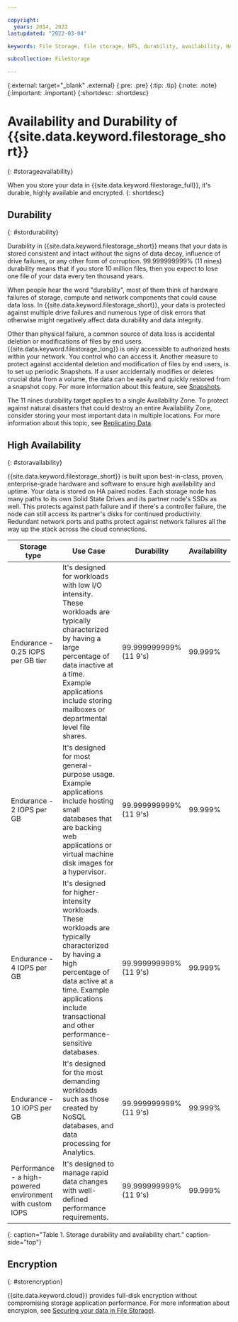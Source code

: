 ```yaml
---

copyright:
  years: 2014, 2022
lastupdated: "2022-03-04"

keywords: File Storage, file storage, NFS, durability, availability, HA, high-availability, data loss, data integrity, 

subcollection: FileStorage

---
```

{:external: target="_blank" .external}
{:pre: .pre}
{:tip: .tip}
{:note: .note}
{:important: .important}
{:shortdesc: .shortdesc}

# Availability and Durability of {{site.data.keyword.filestorage_short}}
{: #storageavailability}

When you store your data in {{site.data.keyword.filestorage_full}}, it's durable, highly available and encrypted.
{: shortdesc}

## Durability
{: #stordurability}

Durability in {{site.data.keyword.filestorage_short}} means that your data is stored consistent and intact without the signs of data decay, influence of drive failures, or any other form of corruption. 99.999999999% (11 nines) durability means that if you store 10 million files, then you expect to lose one file of your data every ten thousand years.

When people hear the word "durability", most of them think of hardware failures of storage, compute and network components that could cause data loss. In {{site.data.keyword.filestorage_short}}, your data is protected against multiple drive failures and numerous type of disk errors that otherwise might negatively affect data durability and data integrity.

Other than physical failure, a common source of data loss is accidental deletion or modifications of files by end users. {{site.data.keyword.filestorage_long}} is only accessible to authorized hosts within your network. You control who can access it. Another measure to protect against accidental deletion and modification of files by end users, is to set up periodic Snapshots. If a user accidentally modifies or deletes crucial data from a volume, the data can be easily and quickly restored from a snapshot copy. For more information about this feature, see [Snapshots](/docs/FileStorage?topic=FileStorage-snapshot).

The 11 nines durability target applies to a single Availability Zone. To protect against natural disasters that could destroy an entire Availability Zone, consider storing your most important data in multiple locations. For more information about this topic, see [Replicating Data](/docs/FileStorage?topic=FileStorage-replicatio).

## High Availability
{: #storavailability}

{{site.data.keyword.filestorage_short}} is built upon best-in-class, proven, enterprise-grade hardware and software to ensure high availability and uptime. Your data is stored on HA paired nodes. Each storage node has many paths to its own Solid State Drives and its partner node's SSDs as well. This protects against path failure and if there's a controller failure, the node can still access its partner's disks for continued productivity. Redundant network ports and paths protect against network failures all the way up the stack across the cloud connections.

| Storage type | Use Case | Durability | Availability |
|--------------|----------|------------|--------------|
| Endurance -  0.25 IOPS per GB tier  |  It's designed for workloads with low I/O intensity. These workloads are typically characterized by having a large percentage of data inactive at a time. Example applications include storing mailboxes or departmental level file shares. | 99.999999999% (11 9's) | 99.999%       |
| Endurance - 2 IOPS per GB | It's designed for most general-purpose usage. Example applications include hosting small databases that are backing web applications or virtual machine disk images for a hypervisor.| 99.999999999% (11 9's) | 99.999% |
| Endurance - 4 IOPS per GB| It's designed for higher-intensity workloads. These workloads are typically characterized by having a high percentage of data active at a time. Example applications include transactional and other performance-sensitive databases. | 99.999999999% (11 9's) | 99.999% |
| Endurance - 10 IOPS per GB| It's designed for the most demanding workloads such as those created by NoSQL databases, and data processing for Analytics. | 99.999999999% (11 9's) | 99.999% |
| Performance - a high-powered environment with custom IOPS | It's designed to manage rapid data changes with well-defined performance requirements. | 99.999999999% (11 9's) | 99.999% |
{: caption="Table 1. Storage durability and availability chart." caption-side="top"}

## Encryption
{: #storencryption}

{{site.data.keyword.cloud}} provides full-disk encryption without compromising storage application performance. For more information about encrypion, see [Securing your data in File Storage)](/docs/FileStorage?topic=FileStorage-mng-data).
